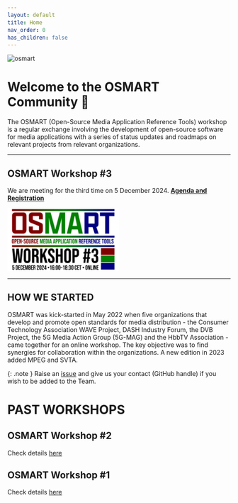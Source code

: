 ```yaml
---
layout: default
title: Home
nav_order: 0
has_children: false
---
```


<img src="{{site.baseurl}}/assets/images/osmart.png" alt="osmart" style="height:50px">

# Welcome to the OSMART Community 👋

The OSMART (Open-Source Media Application Reference Tools) workshop is a regular exchange involving the development of open-source software for media applications with a series of status updates and roadmaps on relevant projects from relevant organizations.

***

## OSMART Workshop #3

We are meeting for the third time on 5 December 2024. **[Agenda and Registration](./pages/osmart-workshop-3.html)**

<a href="./pages/osmart-workshop-3.html"><img src="./assets/images/osmart3.jpg" alt="Workshop logo" width="50%"/></a>

***

## HOW WE STARTED
OSMART was kick-started in May 2022 when five organizations that develop and promote open standards for media distribution - the Consumer Technology Association WAVE Project, DASH Industry Forum, the DVB Project, the 5G Media Action Group (5G-MAG) and the HbbTV Association - came together for an online workshop. The key objective was to find synergies for collaboration within the organizations. A new edition in 2023 added MPEG and SVTA.

{: .note }
Raise an [issue](https://github.com/osmart-community/.github/issues) and give us your contact (GitHub handle) if you wish to be added to the Team.

# PAST WORKSHOPS


## OSMART Workshop #2
Check details [here](./pages/osmart-workshop-2.html)

## OSMART Workshop #1
Check details [here](./pages/osmart-workshop-2.html)
